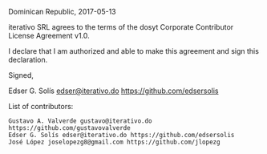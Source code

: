 Dominican Republic, 2017-05-13

iterativo SRL agrees to the terms of the dosyt Corporate Contributor License
Agreement v1.0.

I declare that I am authorized and able to make this agreement and sign this
declaration.

Signed,

Edser G. Solís edser@iterativo.do https://github.com/edsersolis

List of contributors:

    Gustavo A. Valverde gustavo@iterativo.do https://github.com/gustavovalverde
    Edser G. Solís edser@iterativo.do https://github.com/edsersolis
    José López joselopezg8@gmail.com https://github.com/jlopezg